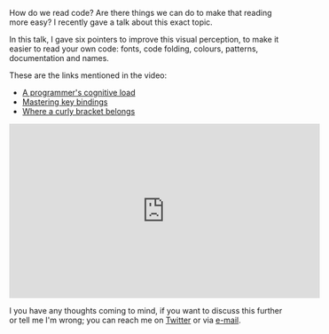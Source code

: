 How do we read code? Are there things we can do to make that reading more easy?
I recently gave a talk about this exact topic.

In this talk, I gave six pointers to improve this visual perception,
to make it easier to read your own code: fonts, code folding, colours, patterns, documentation and names.

These are the links mentioned in the video:

- [A programmer's cognitive load](/blog/a-programmers-cognitive-load)
- [Mastering key bindings](/blog/mastering-key-bindings)
- [Where a curly bracket belongs](/blog/where-a-curly-bracket-belongs)

<p>
<iframe width="560" height="315" src="https://www.youtube.com/embed/rDMI1dpNfdw?rel=0" frameborder="0" allow="autoplay; encrypted-media" allowfullscreen></iframe>
</p>

I you have any thoughts coming to mind, if you want to discuss this further 
or tell me I'm wrong; 
you can reach me on [Twitter](*https://twitter.com/brendt_gd) or via [e-mail](mailto:brendt@stitcher.io).
